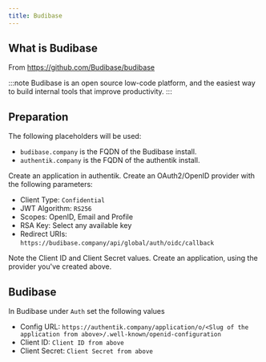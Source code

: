 ```yaml
---
title: Budibase
---
```


## What is Budibase

From https://github.com/Budibase/budibase

:::note
Budibase is an open source low-code platform, and the easiest way to build internal tools that improve productivity. 
:::

## Preparation

The following placeholders will be used:

- `budibase.company` is the FQDN of the Budibase install.
- `authentik.company` is the FQDN of the authentik install.

Create an application in authentik. Create an OAuth2/OpenID provider with the following parameters:

- Client Type: `Confidential`
- JWT Algorithm: `RS256`
- Scopes: OpenID, Email and Profile
- RSA Key: Select any available key
- Redirect URIs: `https://budibase.company/api/global/auth/oidc/callback`

Note the Client ID and Client Secret values. Create an application, using the provider you've created above.

## Budibase

In Budibase under `Auth` set the following values

- Config URL: `https://authentik.company/application/o/<Slug of the application from above>/.well-known/openid-configuration`
- Client ID: `Client ID from above`
- Client Secret: `Client Secret from above`